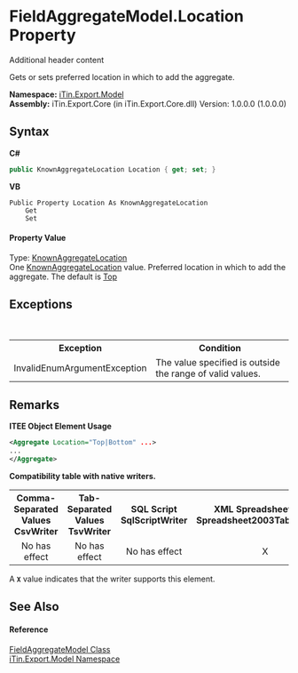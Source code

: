 # FieldAggregateModel.Location Property 
Additional header content 

Gets or sets preferred location in which to add the aggregate.

**Namespace:**&nbsp;<a href="N_iTin_Export_Model">iTin.Export.Model</a><br />**Assembly:**&nbsp;iTin.Export.Core (in iTin.Export.Core.dll) Version: 1.0.0.0 (1.0.0.0)

## Syntax

**C#**<br />
``` C#
public KnownAggregateLocation Location { get; set; }
```

**VB**<br />
``` VB
Public Property Location As KnownAggregateLocation
	Get
	Set
```


#### Property Value
Type: <a href="T_iTin_Export_Model_KnownAggregateLocation">KnownAggregateLocation</a><br />One <a href="T_iTin_Export_Model_KnownAggregateLocation">KnownAggregateLocation</a> value. Preferred location in which to add the aggregate. The default is <a href="T_iTin_Export_Model_KnownAggregateLocation">Top</a>

## Exceptions
&nbsp;<table><tr><th>Exception</th><th>Condition</th></tr><tr><td>InvalidEnumArgumentException</td><td>The value specified is outside the range of valid values.</td></tr></table>

## Remarks

**ITEE Object Element Usage**<br />
``` XML
<Aggregate Location="Top|Bottom" ...>
...
</Aggregate>
```


<strong>Compatibility table with native writers.</strong><table><tr><th>Comma-Separated Values<br />CsvWriter</th><th>Tab-Separated Values<br />TsvWriter</th><th>SQL Script<br />SqlScriptWriter</th><th>XML Spreadsheet 2003<br />Spreadsheet2003TabularWriter</th></tr><tr><td align="center">No has effect</td><td align="center">No has effect</td><td align="center">No has effect</td><td align="center">X</td></tr></table> A <strong>`X`</strong> value indicates that the writer supports this element.


## See Also


#### Reference
<a href="T_iTin_Export_Model_FieldAggregateModel">FieldAggregateModel Class</a><br /><a href="N_iTin_Export_Model">iTin.Export.Model Namespace</a><br />